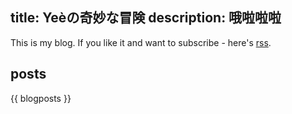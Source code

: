 title: Yeèの奇妙な冒険
description: 哦啦啦啦
---
This is my blog. If you like it and want to subscribe - here's [rss](/feed.xml).

## posts

{{ blogposts }}
